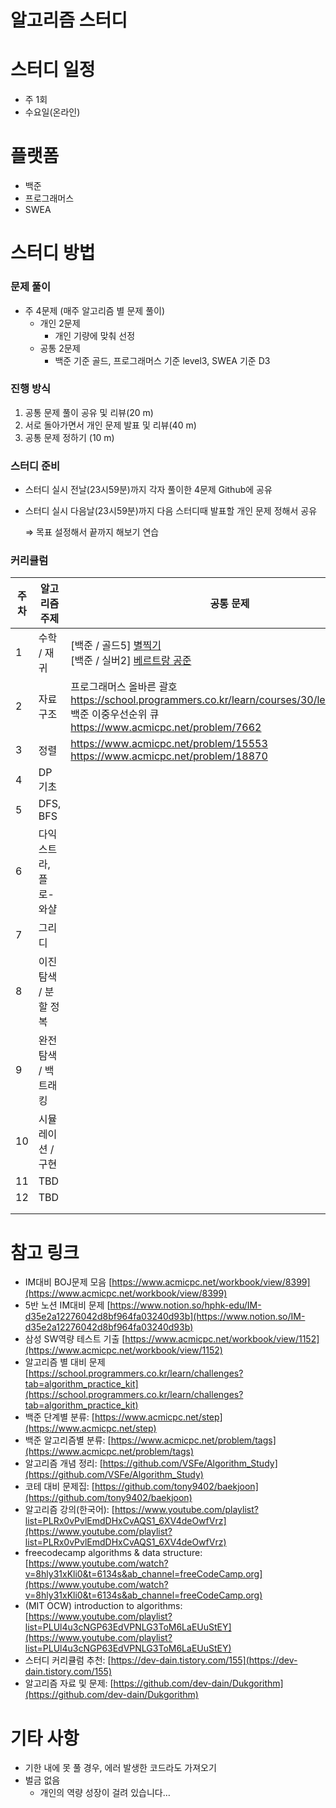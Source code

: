 # 알고리즘 스터디

# 스터디 일정

- 주 1회
- 수요일(온라인)



# 플랫폼

- 백준
- 프로그래머스
- SWEA



# 스터디 방법

### 문제 풀이

- 주 4문제 (매주 알고리즘 별 문제 풀이)
  - 개인 2문제
    - 개인 기량에 맞춰 선정
  - 공통 2문제
    - 백준 기준 골드, 프로그래머스 기준 level3, SWEA 기준 D3



### 진행 방식

1. 공통 문제 풀이 공유 및 리뷰(20 m)
2. 서로 돌아가면서 개인 문제 발표 및 리뷰(40 m)
3. 공통 문제 정하기 (10 m)



### 스터디 준비

- 스터디 실시 전날(23시59분)까지 각자 풀이한 4문제 Github에 공유

- 스터디 실시 다음날(23시59분)까지 다음 스터디때 발표할 개인 문제 정해서 공유

  ⇒ 목표 설정해서 끝까지 해보기 연습

  

### 커리큘럼

| 주차 | 알고리즘 주제         | 공통 문제                                                    |
| ---- | --------------------- | ------------------------------------------------------------ |
| 1    | 수학 / 재귀           | [백준 / 골드5] [별찍기](https://www.acmicpc.net/problem/2447)<br />[백준 / 실버2] [베르트랑 공준](https://www.acmicpc.net/problem/4948) |
| 2    | 자료구조              | 프로그래머스 올바른 괄호<br />https://school.programmers.co.kr/learn/courses/30/lessons/12909 <br />백준 이중우선순위 큐<br />https://www.acmicpc.net/problem/7662 |
| 3    | 정렬                  | https://www.acmicpc.net/problem/15553<br />https://www.acmicpc.net/problem/18870 |
| 4    | DP 기초               |                                                              |
| 5    | DFS, BFS              |                                                              |
| 6    | 다익스트라, 플로-와샬 |                                                              |
| 7    | 그리디                |                                                              |
| 8    | 이진 탐색 / 분할 정복 |                                                              |
| 9    | 완전 탐색 / 백트래킹  |                                                              |
| 10   | 시뮬레이션 / 구현     |                                                              |
| 11   | TBD                   |                                                              |
| 12   | TBD                   |                                                              |
|      |                       |                                                              |
|      |                       |                                                              |



# 참고 링크

- IM대비 BOJ문제 모음 [https://www.acmicpc.net/workbook/view/8399](https://www.acmicpc.net/workbook/view/8399)
- 5반 노션 IM대비 문제 [https://www.notion.so/hphk-edu/IM-d35e2a12276042d8bf964fa03240d93b](https://www.notion.so/IM-d35e2a12276042d8bf964fa03240d93b)
- 삼성 SW역량 테스트 기출 [https://www.acmicpc.net/workbook/view/1152](https://www.acmicpc.net/workbook/view/1152)
- 알고리즘 별 대비 문제 [https://school.programmers.co.kr/learn/challenges?tab=algorithm_practice_kit](https://school.programmers.co.kr/learn/challenges?tab=algorithm_practice_kit)
- 백준 단계별 분류: [https://www.acmicpc.net/step](https://www.acmicpc.net/step)
- 백준 알고리즘별 분류: [https://www.acmicpc.net/problem/tags](https://www.acmicpc.net/problem/tags)
- 알고리즘 개념 정리: [https://github.com/VSFe/Algorithm_Study](https://github.com/VSFe/Algorithm_Study)
- 코테 대비 문제집: [https://github.com/tony9402/baekjoon](https://github.com/tony9402/baekjoon)
- 알고리즘 강의(한국어): [https://www.youtube.com/playlist?list=PLRx0vPvlEmdDHxCvAQS1_6XV4deOwfVrz](https://www.youtube.com/playlist?list=PLRx0vPvlEmdDHxCvAQS1_6XV4deOwfVrz)
- freecodecamp algorithms & data structure: [https://www.youtube.com/watch?v=8hly31xKli0&t=6134s&ab_channel=freeCodeCamp.org](https://www.youtube.com/watch?v=8hly31xKli0&t=6134s&ab_channel=freeCodeCamp.org)
- (MIT OCW) introduction to algorithms: [https://www.youtube.com/playlist?list=PLUl4u3cNGP63EdVPNLG3ToM6LaEUuStEY](https://www.youtube.com/playlist?list=PLUl4u3cNGP63EdVPNLG3ToM6LaEUuStEY)
- 스터디 커리큘럼 추천: [https://dev-dain.tistory.com/155](https://dev-dain.tistory.com/155)
- 알고리즘 자료 및 문제: [https://github.com/dev-dain/Dukgorithm](https://github.com/dev-dain/Dukgorithm)



# 기타 사항

- 기한 내에 못 풀 경우, 에러 발생한 코드라도 가져오기
- 벌금 없음
  - 개인의 역량 성장이 걸려 있습니다…